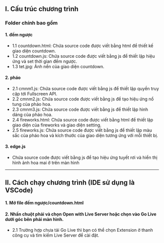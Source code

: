 ## I. Cấu trúc chương trình

### Folder chính bao gồm
#### 1. đếm ngược
- 1.1 countdown.html: Chứa source code được viết bằng html để thiết kế giao diện countdown.
- 1.2 countdown.js: Chứa source code được viết bằng js để thiết lập hiệu ứng và set thời gian đếm ngược.
- 1.3 tet.jpg: Ảnh nền của giao diện countdown.
#### 2. pháo
- 2.1 cmnm1.js: Chứa source code được viết bằng js để thiết lập quyền truy cập tới Fullscreen API.
- 2.2 cmnm2.js: Chứa source code được viết bằng js để tạo hiệu ứng nổ tung của pháo hoa.
- 2.3 cmnm3.js: Chứa source code được viết bằng js để thiết lập hình dáng của pháo hoa.
- 2.4 fireworks.html: Chứa source code được viết bằng html để thiết lập giao diện của fireworks và giao diện setting.
- 2.5 fireworks.js: Chứa source code được viết bằng js để thiết lập màu sắc của pháo hoa và kích thước của giao diện tương ứng với mỗi thiết bị.
#### 3. edge.js
- Chứa source code được viết bằng js để tạo hiệu ứng tuyết rơi và hiển thị hình ảnh hoa mai ở trên màn hình

***

## II. Cách chạy chương trình (IDE sử dụng là VSCode)
#### 1. Mở file đếm ngược/countdown.html 
#### 2. Nhấn chuột phải và chọn Open with Live Server hoặc chọn vào Go Live dưới góc bên phải màn hình.
- 2.1 Trường hợp chưa tải Go Live thì bạn có thể chọn Extension ở thanh công cụ và tìm kiếm Live Server để cài đặt.
